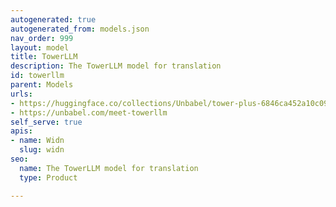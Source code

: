 ```yaml
---
autogenerated: true
autogenerated_from: models.json
nav_order: 999
layout: model
title: TowerLLM
description: The TowerLLM model for translation
id: towerllm
parent: Models
urls:
- https://huggingface.co/collections/Unbabel/tower-plus-6846ca452a10c0905dc03c0f
- https://unbabel.com/meet-towerllm
self_serve: true
apis:
- name: Widn
  slug: widn
seo:
  name: The TowerLLM model for translation
  type: Product

---
```


